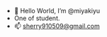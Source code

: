 - 👋 Hello World, I’m @miyakiyu
- One of student.
- 📫 sherry910509@gmail.com

<!---
miyakiyu/miyakiyu is a ✨ special ✨ repository because its `README.md` (this file) appears on your GitHub profile.
You can click the Preview link to take a look at your changes.
--->
